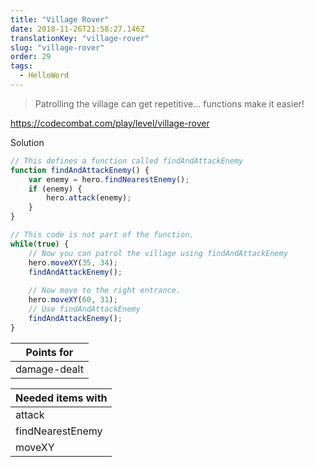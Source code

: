 ```yaml
---
title: "Village Rover"
date: 2018-11-26T21:58:27.146Z
translationKey: "village-rover"
slug: "village-rover"
order: 29
tags:
  - HelloWord
---
```


> Patrolling the village can get repetitive... functions make it easier!

https://codecombat.com/play/level/village-rover

Solution

```javascript
// This defines a function called findAndAttackEnemy
function findAndAttackEnemy() {
    var enemy = hero.findNearestEnemy();
    if (enemy) {
        hero.attack(enemy);
    }
}

// This code is not part of the function.
while(true) {
    // Now you can patrol the village using findAndAttackEnemy
    hero.moveXY(35, 34);
    findAndAttackEnemy();
    
    // Now move to the right entrance.
    hero.moveXY(60, 31);
    // Use findAndAttackEnemy
    findAndAttackEnemy();
}

```

Points for |
--- |
damage-dealt |

Needed items with |
--- |
attack |
findNearestEnemy |
moveXY |


